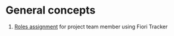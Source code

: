 # General concepts

1. [Roles assignment](/role-assignment.md) for project team member using Fiori Tracker
